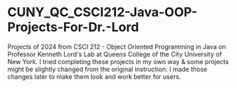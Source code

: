 # CUNY_QC_CSCI212-Java-OOP-Projects-For-Dr.-Lord
Projects of 2024 from CSCI 212 - Object Oriented Programming in Java on Professor Kenneth Lord's Lab at Queens College of the City University of New York. I tried completing these projects in my own way &amp; some projects might be slightly changed from the original instruction. I made those changes later to make them look and work better for users.
